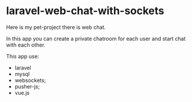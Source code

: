 # laravel-web-chat-with-sockets
Here is my pet-project there is web chat.

In this app you can create a private chatroom for each user
and start chat with each other.

This app use:
- laravel
- mysql
- websockets;
- pusher-js;
- vue.js
